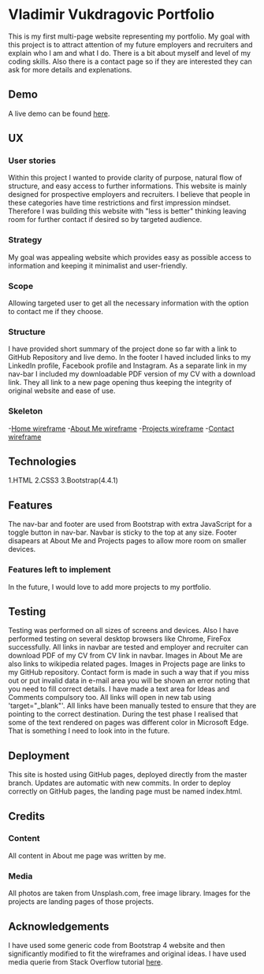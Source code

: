 # Vladimir Vukdragovic Portfolio  
This is my first multi-page website representing my portfolio.
My goal with this project is to attract attention of my future employers and recruiters and explain who I am 
and what I do. There is a bit about myself and level of my coding skills.
Also there is a contact page so if they are interested they can ask for more details and explenations.
## Demo  
A live demo can be found [here](https://alchemist2016.github.io/VladimirVukdragovicCV/).
## UX  
### User stories
Within this project I wanted to provide clarity of purpose, natural flow of structure, and easy access to 
further informations.
This website is mainly designed for prospective employers and recruiters. 
I believe that people in these categories have time restrictions and first impression mindset. 
Therefore I was building this website with "less is better" thinking leaving room for further contact if desired so by targeted audience.
### Strategy
My goal was appealing website which provides easy as possible access to information and keeping it minimalist 
and user-friendly.
### Scope
Allowing targeted user to get all the necessary information with the option to contact me if they choose.
### Structure
I have provided short summary of the project done so far with a link to GitHub Repository and live demo. 
In the footer I haved included links to my LinkedIn profile, Facebook profile and Instagram.
As a separate link in my nav-bar I included my downloadable PDF version of my CV with a download link.
They all link to a new page opening thus keeping the integrity of original website and ease of use.
### Skeleton
-[Home wireframe](https://alchemist2016.github.io/VladimirVukdragovicCV/assets/wireframes/home.jpg)
-[About Me wireframe](https://alchemist2016.github.io/VladimirVukdragovicCV/assets/wireframes/about_me.jpg)
-[Projects wireframe](https://alchemist2016.github.io/VladimirVukdragovicCV/assets/wireframes/projects.jpg)
-[Contact wireframe](https://alchemist2016.github.io/VladimirVukdragovicCV/assets/wireframes/contact.jpg)
## Technologies  
1.HTML
2.CSS3
3.Bootstrap(4.4.1)
## Features  
The nav-bar and footer are used from Bootstrap with extra JavaScript for a toggle button in nav-bar. Navbar is sticky to the top at any size. Footer disapears at About Me and Projects pages to allow more room on smaller devices.
### Features left to implement
In the future, I would love to add more projects to my portfolio.
## Testing  
Testing was performed on all sizes of screens and devices. Also I have performed testing on several desktop browsers like Chrome, FireFox successfully. All links in navbar are tested and employer and recruiter can download PDF of my CV from CV link in navbar. Images in About Me are also links to wikipedia related pages. Images in Projects page are links to my GitHub repository.
Contact form is made in such a way that if you miss out or put invalid data in e-mail area you will be shown an error noting that you need to fill correct details. I have made a text area for Ideas and Comments compulsory too.
All links will open in new tab using 'target="_blank"'. All links have been manually tested to ensure that they are pointing to the correct destination.
During the test phase I realised that some of the text rendered on pages was different color in Microsoft Edge. That is something I need to look into in the future.
## Deployment  
This site is hosted using GitHub pages, deployed directly from the master branch. Updates are automatic with new commits. In order to deploy correctly on GitHub pages, the landing page must be named index.html.
## Credits  
### Content
All content in About me page was written by me.
### Media
All photos are taken from Unsplash.com, free image library. Images for the projects are landing pages of those projects.
## Acknowledgements  
I have used some generic code from Bootstrap 4 website and then significantly modified to fit the wireframes and original ideas.
I have used media querie from Stack Overflow tutorial [here](https://stackoverflow.com/questions/tagged/media-queries).

